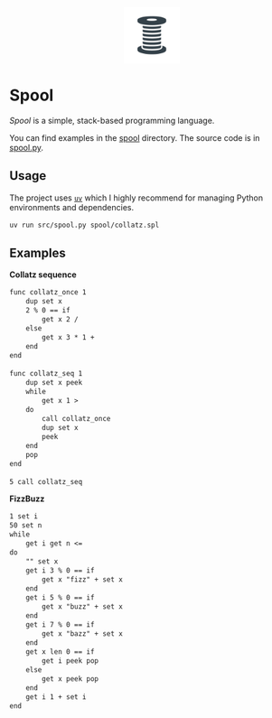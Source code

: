 <p align="center">
    <img src="./assets/spool.png" width="100px" style="vertical-align: middle;" />
</p>

# Spool
*Spool* is a simple, stack-based programming language.

You can find examples in the [spool](./spool/) directory.  The source code is in [spool.py](./src/spool.py).


## Usage
The project uses [`uv`](https://docs.astral.sh/uv/) which I highly recommend for managing Python environments and dependencies.
```sh
uv run src/spool.py spool/collatz.spl
```

## Examples
**Collatz sequence**
```
func collatz_once 1
    dup set x
    2 % 0 == if
        get x 2 /
    else
        get x 3 * 1 +
    end
end

func collatz_seq 1
    dup set x peek
    while
        get x 1 >
    do
        call collatz_once
        dup set x
        peek
    end
    pop
end

5 call collatz_seq
```

**FizzBuzz**
```
1 set i
50 set n
while
    get i get n <=
do
    "" set x
    get i 3 % 0 == if
        get x "fizz" + set x
    end
    get i 5 % 0 == if
        get x "buzz" + set x
    end
    get i 7 % 0 == if
        get x "bazz" + set x
    end
    get x len 0 == if
        get i peek pop
    else
        get x peek pop
    end
    get i 1 + set i
end
```
